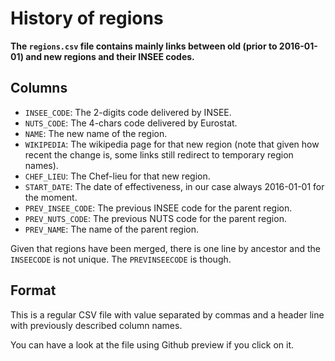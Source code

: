 # History of regions

**The `regions.csv` file contains mainly links between old (prior to 2016-01-01) and new regions and their INSEE codes.**

## Columns

* `INSEE_CODE`: The 2-digits code delivered by INSEE.
* `NUTS_CODE`: The 4-chars code delivered by Eurostat.
* `NAME`: The new name of the region.
* `WIKIPEDIA`: The wikipedia page for that new region (note that given how recent the change is, some links still redirect to temporary region names).
* `CHEF_LIEU`: The Chef-lieu for that new region.
* `START_DATE`: The date of effectiveness, in our case always 2016-01-01 for the moment.
* `PREV_INSEE_CODE`: The previous INSEE code for the parent region.
* `PREV_NUTS_CODE`: The previous NUTS code for the parent region.
* `PREV_NAME`: The name of the parent region.

Given that regions have been merged, there is one line by ancestor and the `INSEECODE` is not unique. The `PREVINSEECODE` is though.

## Format

This is a regular CSV file with value separated by commas and a header line with previously described column names.

You can have a look at the file using Github preview if you click on it.

